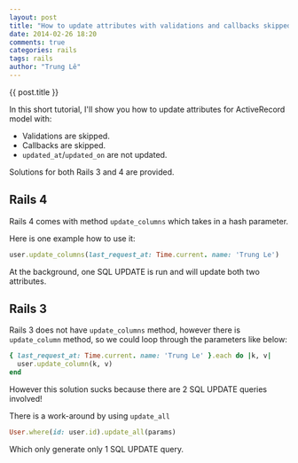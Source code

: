 ```yaml
---
layout: post
title: "How to update attributes with validations and callbacks skipped"
date: 2014-02-26 18:20
comments: true
categories: rails
tags: rails
author: "Trung Lê"
---
```


{{ post.title }}

In this short tutorial, I'll show you how to update attributes for ActiveRecord model with:


* Validations are skipped.
* Callbacks are skipped.
* `updated_at`/`updated_on` are not updated.

Solutions for both Rails 3 and 4 are provided.

<!--more-->

## Rails 4

Rails 4 comes with method `update_columns` which takes in a hash parameter.

Here is one example how to use it:

```ruby
user.update_columns(last_request_at: Time.current. name: 'Trung Le')
```

At the background, one SQL UPDATE is run and will update both two attributes.

## Rails 3

Rails 3 does not have `update_columns` method, however there is `update_column` method, so we could loop through the parameters like below:

```ruby
{ last_request_at: Time.current. name: 'Trung Le' }.each do |k, v|
  user.update_column(k, v)
end
```

However this solution sucks because there are 2 SQL UPDATE queries involved!

There is a work-around by using `update_all`

```ruby
User.where(id: user.id).update_all(params)
```

Which only generate only 1 SQL UPDATE query.